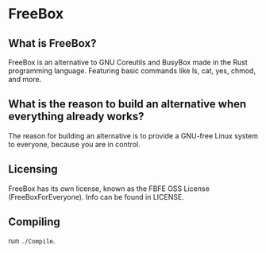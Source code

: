 # FreeBox

## What is FreeBox?

FreeBox is an alternative to GNU Coreutils and BusyBox made in the Rust programming language.
Featuring basic commands like ls, cat, yes, chmod, and more.

## What is the reason to build an alternative when everything already works?

The reason for building an alternative is to provide a GNU-free Linux system to everyone, because you are in control.

## Licensing

FreeBox has its own license, known as the FBFE OSS License (FreeBoxForEveryone).
Info can be found in LICENSE.

## Compiling
run ```./Compile```.
